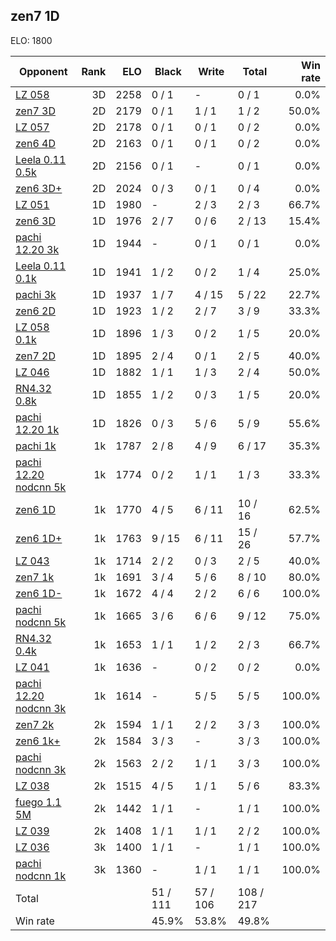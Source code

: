 ## zen7 1D ##

ELO: 1800

Opponent | Rank | ELO | Black | Write | Total | Win rate
---------|-----:|----:|-------|-------|-------|-------:
[LZ 058](LZ%20058.md) | 3D | 2258 | 0 / 1 | - | 0 / 1 | 0.0%
[zen7 3D](zen7%203D.md) | 2D | 2179 | 0 / 1 | 1 / 1 | 1 / 2 | 50.0%
[LZ 057](LZ%20057.md) | 2D | 2178 | 0 / 1 | 0 / 1 | 0 / 2 | 0.0%
[zen6 4D](zen6%204D.md) | 2D | 2163 | 0 / 1 | 0 / 1 | 0 / 2 | 0.0%
[Leela 0.11 0.5k](Leela%200.11%200.5k.md) | 2D | 2156 | 0 / 1 | - | 0 / 1 | 0.0%
[zen6 3D+](zen6%203D+.md) | 2D | 2024 | 0 / 3 | 0 / 1 | 0 / 4 | 0.0%
[LZ 051](LZ%20051.md) | 1D | 1980 | - | 2 / 3 | 2 / 3 | 66.7%
[zen6 3D](zen6%203D.md) | 1D | 1976 | 2 / 7 | 0 / 6 | 2 / 13 | 15.4%
[pachi 12.20 3k](pachi%2012.20%203k.md) | 1D | 1944 | - | 0 / 1 | 0 / 1 | 0.0%
[Leela 0.11 0.1k](Leela%200.11%200.1k.md) | 1D | 1941 | 1 / 2 | 0 / 2 | 1 / 4 | 25.0%
[pachi 3k](pachi%203k.md) | 1D | 1937 | 1 / 7 | 4 / 15 | 5 / 22 | 22.7%
[zen6 2D](zen6%202D.md) | 1D | 1923 | 1 / 2 | 2 / 7 | 3 / 9 | 33.3%
[LZ 058 0.1k](LZ%20058%200.1k.md) | 1D | 1896 | 1 / 3 | 0 / 2 | 1 / 5 | 20.0%
[zen7 2D](zen7%202D.md) | 1D | 1895 | 2 / 4 | 0 / 1 | 2 / 5 | 40.0%
[LZ 046](LZ%20046.md) | 1D | 1882 | 1 / 1 | 1 / 3 | 2 / 4 | 50.0%
[RN4.32 0.8k](RN4.32%200.8k.md) | 1D | 1855 | 1 / 2 | 0 / 3 | 1 / 5 | 20.0%
[pachi 12.20 1k](pachi%2012.20%201k.md) | 1D | 1826 | 0 / 3 | 5 / 6 | 5 / 9 | 55.6%
[pachi 1k](pachi%201k.md) | 1k | 1787 | 2 / 8 | 4 / 9 | 6 / 17 | 35.3%
[pachi 12.20 nodcnn 5k](pachi%2012.20%20nodcnn%205k.md) | 1k | 1774 | 0 / 2 | 1 / 1 | 1 / 3 | 33.3%
[zen6 1D](zen6%201D.md) | 1k | 1770 | 4 / 5 | 6 / 11 | 10 / 16 | 62.5%
[zen6 1D+](zen6%201D+.md) | 1k | 1763 | 9 / 15 | 6 / 11 | 15 / 26 | 57.7%
[LZ 043](LZ%20043.md) | 1k | 1714 | 2 / 2 | 0 / 3 | 2 / 5 | 40.0%
[zen7 1k](zen7%201k.md) | 1k | 1691 | 3 / 4 | 5 / 6 | 8 / 10 | 80.0%
[zen6 1D-](zen6%201D-.md) | 1k | 1672 | 4 / 4 | 2 / 2 | 6 / 6 | 100.0%
[pachi nodcnn 5k](pachi%20nodcnn%205k.md) | 1k | 1665 | 3 / 6 | 6 / 6 | 9 / 12 | 75.0%
[RN4.32 0.4k](RN4.32%200.4k.md) | 1k | 1653 | 1 / 1 | 1 / 2 | 2 / 3 | 66.7%
[LZ 041](LZ%20041.md) | 1k | 1636 | - | 0 / 2 | 0 / 2 | 0.0%
[pachi 12.20 nodcnn 3k](pachi%2012.20%20nodcnn%203k.md) | 1k | 1614 | - | 5 / 5 | 5 / 5 | 100.0%
[zen7 2k](zen7%202k.md) | 2k | 1594 | 1 / 1 | 2 / 2 | 3 / 3 | 100.0%
[zen6 1k+](zen6%201k+.md) | 2k | 1584 | 3 / 3 | - | 3 / 3 | 100.0%
[pachi nodcnn 3k](pachi%20nodcnn%203k.md) | 2k | 1563 | 2 / 2 | 1 / 1 | 3 / 3 | 100.0%
[LZ 038](LZ%20038.md) | 2k | 1515 | 4 / 5 | 1 / 1 | 5 / 6 | 83.3%
[fuego 1.1 5M](fuego%201.1%205M.md) | 2k | 1442 | 1 / 1 | - | 1 / 1 | 100.0%
[LZ 039](LZ%20039.md) | 2k | 1408 | 1 / 1 | 1 / 1 | 2 / 2 | 100.0%
[LZ 036](LZ%20036.md) | 3k | 1400 | 1 / 1 | - | 1 / 1 | 100.0%
[pachi nodcnn 1k](pachi%20nodcnn%201k.md) | 3k | 1360 | - | 1 / 1 | 1 / 1 | 100.0%
Total | | | 51 / 111 | 57 / 106 | 108 / 217 | 
Win rate| | | 45.9% | 53.8% | 49.8% | 
